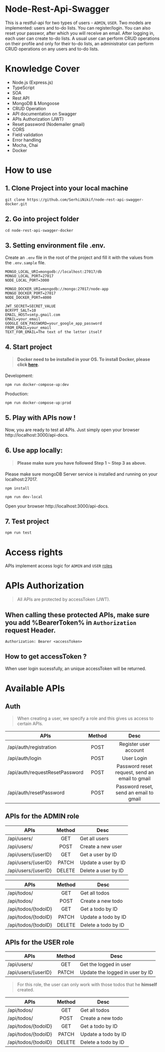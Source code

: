 # Node-Rest-Api-Swagger

This is a restful-api for two types of users - `ADMIN`, `USER`. Two models are implemented: users and to-do lists. You can register/login. You can also reset your passwor, after which you will receive an email. After logging in, each user can create to-do lists. A usual user can perform CRUD operations on their profile and only for their to-do lists, an administrator can perform CRUD operations on any users and to-do lists.
# Knowledge Cover

- Node.js (Express.js)
- TypeScript
- SOA
- Rest API
- MongoDB & Mongoose
- CRUD Operation
- API documentation on Swagger
- APIs Authorization (JWT)
- Reset password (Nodemailer gmail)
- CORS
- Field validation
- Error handling
- Mocha, Chai
- Docker

# How to use

## 1. Clone Project into your local machine
```
git clone https://github.com/SerhiiNikif/node-rest-api-swagger-docker.git
```

## 2. Go into project folder

```
cd node-rest-api-swagger-docker
```

## 3. Setting environment file .env.
Create an `.env` file in the root of the project and fill it with the values ​​from the `.env.sample` file.

```
MONGO_LOCAL_URI=mongodb://localhost:27017/db
MONGO_LOCAL_PORT=27017
NODE_LOCAL_PORT=3000

MONGO_DOCKER_URI=mongodb://mongo:27017/node-app
MONGO_DOCKER_PORT=27017
NODE_DOCKER_PORT=4000

JWT_SECRET=SECRET_VALUE
BCRYPT_SALT=10
EMAIL_HOST=smtp.gmail.com
EMAIL=your_email
GOOGLE_GEN_PASSWORD=your_google_app_password
FROM_EMAIL=your_email
TEXT_FOR_EMAIL=The text of the letter itself
```

## 4. Start project
> #### Docker need to be installed in your OS. To install Docker, please click [here](https://docs.docker.com/get-docker/).
Development:
```
npm run docker-compose-up:dev
```
Production:
```
npm run docker-compose-up:prod
```

## 5. Play with APIs now !
Now, you are ready to test all APIs.
Just simply open your browser http://localhost:3000/api-docs.



## 6. Use app locally:
> #### Please make sure you have followed Step 1 ~ Step 3 as above.
Please make sure mongoDB Server service is installed and running on your localhost:27017.

```
npm install
```

```
npm run dev-local
```
Open your browser http://localhost:3000/api-docs.


## 7. Test project

```
npm run test
```

# Access rights

APIs implement access logic for `ADMIN` and `USER` [roles](#table)

# APIs Authorization

> All APIs are protected by accessToken (JWT).

## When calling these protected APIs, make sure you add %BearerToken% in `Authorization` request Header.

```
Authorization: Bearer <accessToken>
```

## How to get accessToken ?

When user login sucessfully, an unique accessToken will be returned.

# Available APIs

## Auth
> When creating a user, we specify a role and this gives us access to certain APIs.

| APIs                           | Method |         Desc                                    |
| -------------------------------| :----: | :---------------------------------------------: |
| /api/auth/registration         |  POST  | Register user account                           |
| /api/auth/login                |  POST  |      User Login                                 |
| /api/auth/requestResetPassword |  POST  | Password reset request, send an email to gmail  |
| /api/auth/resetPassword        |  POST  | Password reset, send an email to gmail          |

<a id="table"></a>
## APIs for the ADMIN role

| APIs                 | Method  |         Desc           |
| -------------------- | :-----: | ---------------------- |
| /api/users/          |  GET    | Get all users          |
| /api/users/          |  POST   | Create a new user      |
| /api/users/{userID}  |  GET    | Get a user by ID       |
| /api/users/{userID}  |  PATCH  | Update a user by ID    |
| /api/users/{userID}  |  DELETE | Delete a user by ID    |

| APIs                 | Method  |         Desc           |
| -------------------- | :-----: | ---------------------- |
| /api/todos/          |  GET    | Get all todos          |
| /api/todos/          |  POST   | Create a new todo      |
| /api/todos/{todoID}  |  GET    | Get a todo by ID       |
| /api/todos/{todoID}  |  PATCH  | Update a todo by ID    |
| /api/todos/{todoID}  |  DELETE | Delete a todo by ID    |

## APIs for the USER role

| APIs                 | Method  |         Desc                     |
| -------------------- | :-----: | -------------------------------- |
| /api/users/          |  GET    | Get the logged in user           |
| /api/users/{userID}  |  PATCH  | Update the logged in user by ID  |

> For this role, the user can only work with those todos that he __himself__ created.

| APIs                 | Method  |         Desc        |
| -------------------- | :-----: | ------------------- |
| /api/todos/          |  GET    | Get all todos       |
| /api/todos/          |  POST   | Create a new todo   |
| /api/todos/{todoID}  |  GET    | Get a todo by ID    |
| /api/todos/{todoID}  |  PATCH  | Update a todo by ID |
| /api/todos/{todoID}  |  DELETE | Delete a todo by ID |
